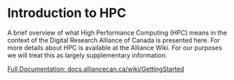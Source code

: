 # Introduction to HPC

A brief overview of what High Performance Computing (HPC) means in the context of the Digital Research Alliance of Canada is presented here. For more details about HPC is available at the Alliance Wiki. For our purposes we will treat this as largely supplementary information.

<note><a href="https://docs.alliancecan.ca/wiki/Getting_started">Full Documentation: docs.alliancecan.ca/wiki/GettingStarted</a></note>

